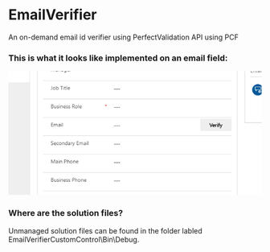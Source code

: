 # EmailVerifier
An on-demand email id verifier using PerfectValidation API using PCF

### This is what it looks like implemented on an email field:
![Demonstration](docs/email_verifier.gif)

### Where are the solution files?
Unmanaged solution files can be found in the folder labled EmailVerifierCustomControl\Bin\Debug.
